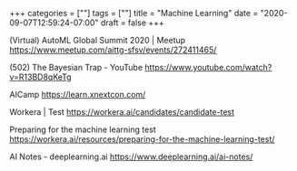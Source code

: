 +++
categories = [""]
tags = [""]
title = "Machine Learning"
date = "2020-09-07T12:59:24-07:00"
draft = false
+++

(Virtual) AutoML Global Summit 2020 | Meetup
https://www.meetup.com/aittg-sfsv/events/272411465/

(502) The Bayesian Trap - YouTube
https://www.youtube.com/watch?v=R13BD8qKeTg

AICamp
https://learn.xnextcon.com/

Workera | Test
https://workera.ai/candidates/candidate-test

Preparing for the machine learning test
https://workera.ai/resources/preparing-for-the-machine-learning-test/

AI Notes - deeplearning.ai
https://www.deeplearning.ai/ai-notes/
